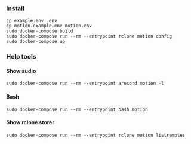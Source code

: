 ### Install

    cp example.env .env
    cp motion.example.env motion.env
    sudo docker-compose build
    sudo docker-compose run --rm --entrypoint rclone motion config
    sudo docker-compose up

### Help tools

#### Show audio

    sudo docker-compose run --rm --entrypoint arecord motion -l

#### Bash

    sudo docker-compose run --rm --entrypoint bash motion

#### Show rclone storer 

    sudo docker-compose run --rm --entrypoint rclone motion listremotes
